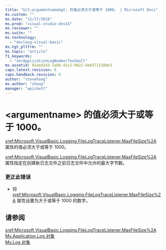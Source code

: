 ```yaml
---
title: "&lt;argumentname&gt; 的值必须大于或等于 1000。 | Microsoft Docs"
ms.custom: ""
ms.date: "11/17/2016"
ms.prod: "visual-studio-dev14"
ms.reviewer: ""
ms.suite: ""
ms.technology: 
  - "devlang-visual-basic"
ms.tgt_pltfrm: ""
ms.topic: "article"
f1_keywords: 
  - "vbrApplicationLogNumberTooSmall"
ms.assetid: 81aed143-1abb-41c2-9922-8e83711100e3
caps.latest.revision: 6
caps.handback.revision: 6
author: "stevehoag"
ms.author: "shoag"
manager: "wpickett"
---
```

# &lt;argumentname&gt; 的值必须大于或等于 1000。
<xref:Microsoft.VisualBasic.Logging.FileLogTraceListener.MaxFileSize%2A> 属性的值必须大于或等于 1000。  
  
 <xref:Microsoft.VisualBasic.Logging.FileLogTraceListener.MaxFileSize%2A> 属性指定在创建新日志文件之前日志文件中允许的最大字节数。  
  
### 更正此错误  
  
-   将 <xref:Microsoft.VisualBasic.Logging.FileLogTraceListener.MaxFileSize%2A> 属性设置为大于或等于 1000 的数字。  
  
## 请参阅  
 <xref:Microsoft.VisualBasic.Logging.FileLogTraceListener.MaxFileSize%2A>   
 [My.Application.Log 对象](/dotnet/visual-basic/language-reference/objects/my-application-log-object)   
 [My.Log 对象](/dotnet/visual-basic/language-reference/objects/my-log-object)